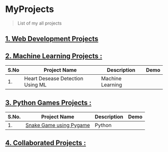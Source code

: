 # MyProjects

> List of my all projects

## [1. Web Development Projects](web-dev/)


## [2. Machine Learning Projects :](#)

|S.No| Project Name|Description|Demo|
|---|---|---|---|
|1.|Heart Desease Detection Using ML|Machine Learning||

## [3. Python Games Projects :](#)

|S.No.|Project Name|Description|Demo|
|---|---|---|---|
|1.|[Snake Game using Pygame](https://github.com/dev-mdirfan/Snake-Game-Using-Python.git)|Python||

## [4. Collaborated Projects :](#)
